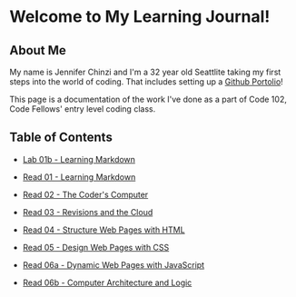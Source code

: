 # Welcome to My Learning Journal!

## About Me

My name is Jennifer Chinzi and I'm a 32 year old Seattlite taking my first steps into the world of coding.  That includes setting up a [Github Portolio](https://github.com/jchinzi)!  

This page is a documentation of the work I've done as a part of Code 102, Code Fellows' entry level coding class.

## Table of Contents

* [Lab 01b - Learning Markdown](https://jchinzi.github.io/learning-journal/growth-mindset)

* [Read 01 - Learning Markdown](https://jchinzi.github.io/learning-journal/learning-markdown)

* [Read 02 - The Coder's Computer](https://jchinzi.github.io/learning-journal/the-coders-computer)

* [Read 03 - Revisions and the Cloud](https://jchinzi.github.io/learning-journal/revisions-and-the-cloud)

* [Read 04 - Structure Web Pages with HTML](https://jchinzi.github.io/learning-journal/structure-web-pages-with-html)

* [Read 05 - Design Web Pages with CSS](https://jchinzi.github.io/learning-journal/design-with-css)

* [Read 06a - Dynamic Web Pages with JavaScript](https://jchinzi.github.io/learning-journal/dynamic-js)

* [Read 06b - Computer Architecture and Logic](https://jchinzi.github.io/learning-journal/architecture-and-logic)